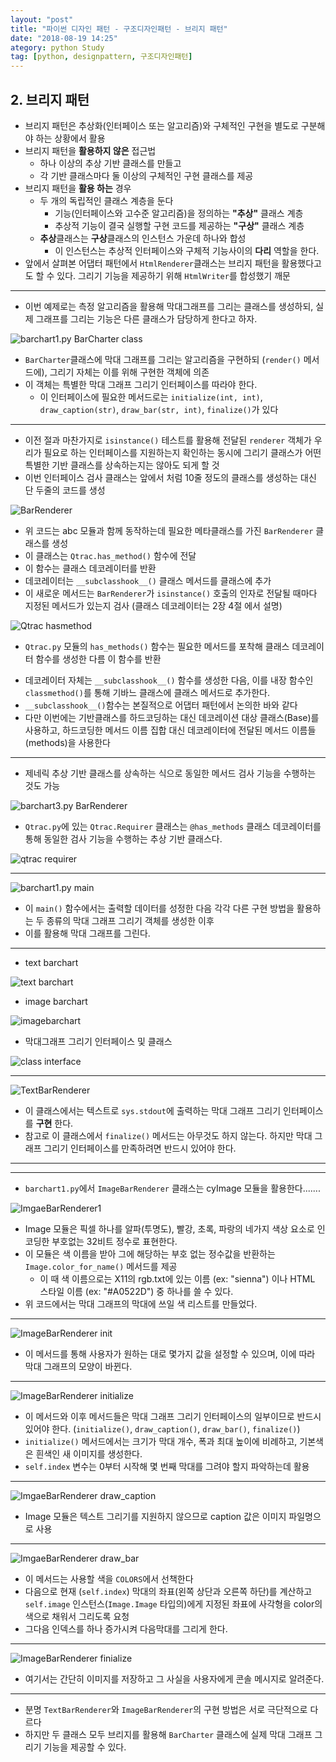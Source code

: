 ```yaml
---
layout: "post"
title: "파이썬 디자인 패턴 - 구조디자인패턴 - 브리지 패턴"
date: "2018-08-19 14:25"
ategory: python Study
tag: [python, designpattern, 구조디자인패턴]
---
```




## 2. 브리지 패턴

* 브리지 패턴은 추상화(인터페이스 또는 알고리즘)와 구체적인 구현을 별도로 구분해야 하는 상황에서 활용
* 브리지 패턴을 **활용하지 않은** 접근법
  - 하나 이상의 추상 기반 클래스를 만들고
  - 각 기반 클래스마다 둘 이상의 구체적인 구현 클래스를 제공
* 브리지 패턴을 **활용 하는** 경우
  - 두 개의 독립적인 클래스 계층을 둔다
    - 기능(인터페이스와 고수준 알고리즘)을 정의하는 **"추상"** 클래스 계층
    - 추상적 기능이 결국 실행할 구현 코드를 제공하는 **"구상"** 클래스 계층
  - **추상**클래스는 **구상**클래스의 인스턴스 가운데 하나와 합성
    - 이 인스턴스는 추상적 인터페이스와 구체적 기능사이의 **다리** 역할을 한다.
* 앞에서 살펴본 어댑터 패턴에서 `HtmlRenderer`클래스는 브리지 패턴을 활용했다고도 할 수 있다. 그리기 기능을 제공하기 위해 `HtmlWriter`를 합성했기 깨문

---

* 이번 예제로는 측정 알고리즘을 활용해 막대그래프를 그리는 클래스를 생성하되, 실제 그래프를 그리는 기능은 다른 클래스가 담당하게 한다고 하자.

![barchart1.py BarCharter class](../assets/images/2018/08/barchart1-py-barcharter-class.png)

* `BarCharter`클래스에 막대 그래프를 그리는 알고리즘을 구현하되 (`render()` 메서드에), 그리기 자체는 이를 위해 구현한 객체에 의존
* 이 객체는 특별한 막대 그래프 그리기 인터페이스를 따라야 한다.
  - 이 인터페이스에 필요한 메서드로는 `initialize(int, int)`, `draw_caption(str)`, `draw_bar(str, int)`, `finalize()`가 있다

---

* 이전 절과 마찬가지로 `isinstance()` 테스트를 활용해 전달된 `renderer` 객체가 우리가 필요로 하는 인터페이스를 지원하는지 확인하는 동시에 그리기 클래스가 어떤 특별한 기반 클래스를 상속하는지는 않아도 되게 할 것
* 이번 인터페이스 검사 클래스는 앞에서 처럼 10줄 정도의 클래스를 생성하는 대신 단 두줄의 코드를 생성

![BarRenderer](../assets/images/2018/08/barrenderer.png)

* 위 코드는 abc 모듈과 함께 동작하는데 필요한 메타클래스를 가진 `BarRenderer` 클래스를 생성
* 이 클래스는 `Qtrac.has_method()` 함수에 전달
* 이 함수는 클래스 데코레이터를 반환
* 데코레이터는 `__subclasshook__()` 클래스 메서드를 클래스에 추가
* 이 새로운 메서드는 `BarRenderer`가 `isinstance()` 호출의 인자로 전달될 때마다 지정된 메서드가 있는지 검사 (클래스 데코레이터는 2장 4절 에서 설명)

![Qtrac hasmethod](../assets/images/2018/08/qtrac-hasmethod.png)

* `Qtrac.py` 모듈의 `has_methods()` 함수는 필요한 메서드를 포착해 클래스 데코레이터 함수를 생성한 다름 이 함수를 반환
- 데코레이터 자체는 `__subclasshook__()` 함수를 생성한 다음, 이를 내장 함수인 `classmethod()`를 통해 기바느 클래스에 클래스 메서드로 추가한다.
- `__subclasshook__()`함수는 본질적으로 어댑터 패턴에서 논의한 바와 같다
- 다만 이번에는 기반클래스를 하드코딩하는 대신 데코레이션 대상 클래스(Base)를 사용하고, 하드코딩한 메서드 이름 집합 대신 데코레이터에 전달된 메서드 이름들(methods)을 사용한다

---

- 제네릭 추상 기반 클래스를 상속하는 식으로 동일한 메서드 검사 기능을 수행하는 것도 가능

![barchart3.py BarRenderer](../assets/images/2018/08/barchart3-barrenderer.png)

- `Qtrac.py`에 있는 `Qtrac.Requirer` 클래스는 `@has_methods` 클래스 데코레이터를 통해 동일한 검사 기능을 수행하는 추상 기반 클래스다.

![qtrac requirer](../assets/images/2018/08/qtrac-requirer.png)

---

![barchart1.py main](../assets/images/2018/08/barchart1-py-main.png)

- 이 `main()` 함수에서는 출력할 데이터를 성정한 다음 각각 다른 구현 방법을 활용하는 두 종류의 막대 그래프 그리기 객체를 생성한 이후
- 이를 활용해 막대 그래프를 그린다.

---
- text barchart


![text barchart](../assets/images/2018/08/text-barchart.png)

- image barchart

![imagebarchart](../assets/images/2018/08/imagebarchart.png)

- 막대그래프 그리기 인터페이스 및 클래스

![class interface](../assets/images/2018/08/class-interface.png)

---

![TextBarRenderer](../assets/images/2018/08/textbarrenderer.png)

- 이 클래스에서는 텍스트로 `sys.stdout`에 출력하는 막대 그래프 그리기 인터페이스를 **구현** 한다.
- 참고로 이 클래스에서 `finalize()` 메서드는 아무것도 하지 않는다. 하지만 막대 그래프 그리기 인터페이스를 만족하려면 반드시 있어야 한다.

---
---

- `barchart1.py`에서 `ImageBarRenderer` 클래스는 cyImage 모듈을 활용한다.......

![ImgaeBarRenderer1](../assets/images/2018/08/imgaebarrenderer1.png)

- Image 모듈은 픽셀 하나를 알파(투명도), 빨강, 초록, 파랑의 네가지 색상 요소로 인코딩한 부호없는 32비트 정수로 표현한다.
- 이 모듈은 색 이름을 받아 그에 해당하는 부호 없는 정수값을 반환하는 `Image.color_for_name()` 메서드를 제공
  - 이 때 색 이름으로는 X11의 rgb.txt에 있는 이름 (ex: "sienna") 이나 HTML 스타일 이름 (ex: "#A0522D") 중 하나를 쓸 수 있다.
- 위 코드에서는 막대 그래프의 막대에 쓰일 색 리스트를 만들었다.

---

![ImageBarRenderer __init__](../assets/images/2018/08/imagebarrenderer-init.png)

- 이 메서드를 통해 사용자가 원하는 대로 몇가지 값을 설정할 수 있으며, 이에 따라 막대 그래프의 모양이 바뀐다.

---

![ImageBarRenderer initialize](../assets/images/2018/08/imagebarrenderer-initialize.png)

- 이 메서드와 이후 메서드들은 막대 그래프 그리기 인터페이스의 일부이므로 반드시 있어야 한다. (`initialize()`, `draw_caption()`, `draw_bar()`, `finalize()`)
- `initialize()` 메서드에서는 크기가 막대 개수, 폭과 최대 높이에 비례하고, 기본색은 흰색인 새 이미지를 생성한다.
- `self.index` 변수는 0부터 시작해 몇 번째 막대를 그려야 할지 파악하는데 활용

---

![ImgaeBarRenderer draw_caption](../assets/images/2018/08/imgaebarrenderer-draw-caption.png)

- Image 모듈은 텍스트 그리기를 지원하지 않으므로 caption 값은 이미지 파일명으로 사용

---

![ImgaeBarRenderer draw_bar](../assets/images/2018/08/imgaebarrenderer-draw-bar.png)

- 이 메서드는 사용할 색을 `COLORS`에서 선책한다
- 다음으로 현재 (`self.index`) 막대의 좌표(왼쪽 상단과 오른쪽 하단)를 계산하고 `self.image` 인스턴스(`Image.Image` 타입의)에게 지정된 좌표에 사각형을 color의 색으로 채워서 그리도록 요청
- 그다음 인덱스를 하나 증가시켜 다음막대를 그리게 한다.

---

![ImageBarRenderer finialize](../assets/images/2018/08/imagebarrenderer-finialize.png)

- 여기서는 간단히 이미지를 저장하고 그 사실을 사용자에게 콘솔 메시지로 알려준다.

---

- 분명 `TextBarRenderer`와 `ImageBarRenderer`의 구현 방법은 서로 극단적으로 다르다
- 하지만 두 클래스 모두 브리지를 활용해 `BarCharter` 클래스에 실제 막대 그래프 그리기 기능을 제공할 수 있다.
